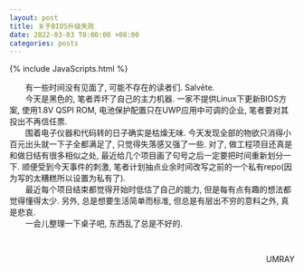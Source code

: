 ```yaml
---
layout: post
title: 关于BIOS升级失败
date: 2022-03-03 T0:00:00 +08:00
categories: posts
---
```


{% include JavaScripts.html %}

&emsp;&emsp;有一些时间没有见面了, 可能不存在的读者们. Salvēte.  
&emsp;&emsp;今天是黑色的, 笔者弄坏了自己的主力机器. 一家不提供Linux下更新BIOS方案, 使用1.8V QSPI ROM, 电池保护配置只在UWP应用中可调的企业, 笔者要对其投出不再信任票.  
&emsp;&emsp;围着电子仪器和代码转的日子确实是枯燥无味. 今天发现全部的物欲只消得小百元出头就一下子全都满足了, 只觉得失落感又强了一些. 对了, 做工程项目还真是和做日结有很多相似之处, 最近给几个项目画了句号之后一定要把时间重新划分一下. 顺便受到今天事件的刺激, 笔者计划抽点业余时间改写之前的一个私有repo(因为写的太糟糕所以设置为私有了).  
&emsp;&emsp;最近每个项目结束都觉得开始时低估了自己的能力, 但是每有点有趣的想法都觉得懂得太少. 另外, 总是想要生活简单而标准, 但总是有层出不穷的意料之外, 真是悲哀.  
&emsp;&emsp;一会儿整理一下桌子吧, 东西乱了总是不好的.  

&emsp;&emsp;
<p align="right">UMRAY</p>
